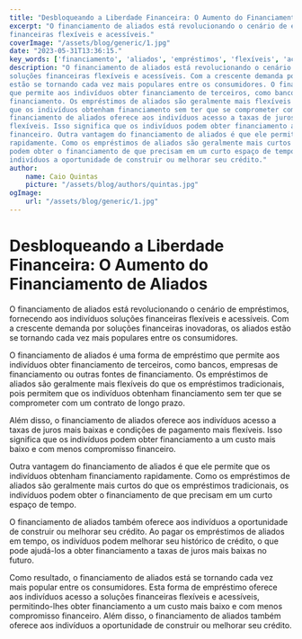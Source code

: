 ```yaml
---
title: "Desbloqueando a Liberdade Financeira: O Aumento do Financiamento de Aliados"
excerpt: "O financiamento de aliados está revolucionando o cenário de empréstimos, fornecendo aos indivíduos soluções
financeiras flexíveis e acessíveis."
coverImage: "/assets/blog/generic/1.jpg"
date: "2023-05-31T13:36:15."
key_words: ['financiamento', 'aliados', 'empréstimos', 'flexíveis', 'acessíveis']
description: "O financiamento de aliados está revolucionando o cenário de empréstimos, fornecendo aos indivíduos
soluções financeiras flexíveis e acessíveis. Com a crescente demanda por soluções financeiras inovadoras, os aliados
estão se tornando cada vez mais populares entre os consumidores. O financiamento de aliados é uma forma de empréstimo
que permite aos indivíduos obter financiamento de terceiros, como bancos, empresas de financiamento ou outras fontes de
financiamento. Os empréstimos de aliados são geralmente mais flexíveis do que os empréstimos tradicionais, pois permitem
que os indivíduos obtenham financiamento sem ter que se comprometer com um contrato de longo prazo. Além disso, o
financiamento de aliados oferece aos indivíduos acesso a taxas de juros mais baixas e condições de pagamento mais
flexíveis. Isso significa que os indivíduos podem obter financiamento a um custo mais baixo e com menos compromisso
financeiro. Outra vantagem do financiamento de aliados é que ele permite que os indivíduos obtenham financiamento
rapidamente. Como os empréstimos de aliados são geralmente mais curtos do que os empréstimos tradicionais, os indivíduos
podem obter o financiamento de que precisam em um curto espaço de tempo. O financiamento de aliados também oferece aos
indivíduos a oportunidade de construir ou melhorar seu crédito."
author:
    name: Caio Quintas
    picture: "/assets/blog/authors/quintas.jpg"
ogImage:
    url: "/assets/blog/generic/1.jpg"
---
```


# Desbloqueando a Liberdade Financeira: O Aumento do Financiamento de Aliados

O financiamento de aliados está revolucionando o cenário de empréstimos, fornecendo aos indivíduos soluções financeiras
flexíveis e acessíveis. Com a crescente demanda por soluções financeiras inovadoras, os aliados estão se tornando cada
vez mais populares entre os consumidores.

O financiamento de aliados é uma forma de empréstimo que permite aos indivíduos obter financiamento de terceiros, como
bancos, empresas de financiamento ou outras fontes de financiamento. Os empréstimos de aliados são geralmente mais
flexíveis do que os empréstimos tradicionais, pois permitem que os indivíduos obtenham financiamento sem ter que se
comprometer com um contrato de longo prazo.

Além disso, o financiamento de aliados oferece aos indivíduos acesso a taxas de juros mais baixas e condições de
pagamento mais flexíveis. Isso significa que os indivíduos podem obter financiamento a um custo mais baixo e com menos
compromisso financeiro.

Outra vantagem do financiamento de aliados é que ele permite que os indivíduos obtenham financiamento rapidamente. Como
os empréstimos de aliados são geralmente mais curtos do que os empréstimos tradicionais, os indivíduos podem obter o
financiamento de que precisam em um curto espaço de tempo.

O financiamento de aliados também oferece aos indivíduos a oportunidade de construir ou melhorar seu crédito. Ao pagar
os empréstimos de aliados em tempo, os indivíduos podem melhorar seu histórico de crédito, o que pode ajudá-los a obter
financiamento a taxas de juros mais baixas no futuro.

Como resultado, o financiamento de aliados está se tornando cada vez mais popular entre os consumidores. Esta forma de
empréstimo oferece aos indivíduos acesso a soluções financeiras flexíveis e acessíveis, permitindo-lhes obter
financiamento a um custo mais baixo e com menos compromisso financeiro. Além disso, o financiamento de aliados também
oferece aos indivíduos a oportunidade de construir ou melhorar seu crédito.